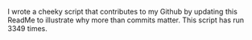 I wrote a cheeky script that contributes to my Github by updating this ReadMe to illustrate why more than commits matter. This script has run 3349 times.